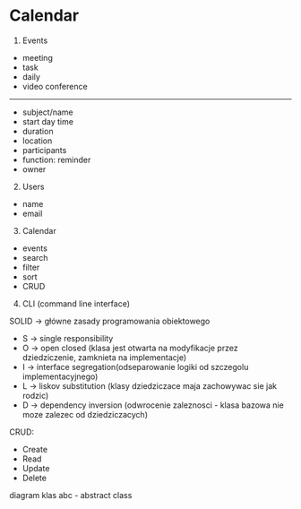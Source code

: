 # Calendar
1.  Events
 - meeting
 - task
 - daily
 - video conference
 ---
 - subject/name
 - start day time
 - duration
 - location
 - participants
 - function: reminder
 - owner
2. Users
 - name
 - email
3. Calendar
 - events
 - search
 - filter
 - sort
 - CRUD
4. CLI (command line interface)



SOLID -> główne zasady programowania obiektowego
- S -> single responsibility
- O -> open closed (klasa jest otwarta na modyfikacje przez dziedziczenie, zamknieta na implementacje)
- I -> interface segregation(odseparowanie logiki od szczegolu implementacyjnego)
- L -> liskov substitution (klasy dziedziczace maja zachowywac sie jak rodzic)
- D -> dependency inversion (odwrocenie zaleznosci - klasa bazowa nie moze zalezec od dziedziczacych)

CRUD:
- Create
- Read
- Update
- Delete

diagram klas
abc - abstract class